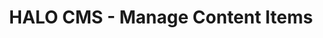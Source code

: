 ---
title: HALO CMS - Manage Content Items
keywords: cms, content, items, create item, item, delete, edit
last_updated: December 1, 2016
tags: [cms]
sidebar: cms_sidebar
permalink: cms_content_items.html
folder: cms
---
